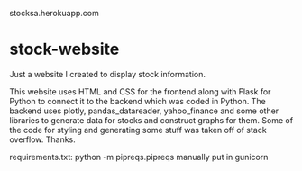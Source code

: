 stocksa.herokuapp.com

# stock-website
Just a website I created to display stock information.

This website uses HTML and CSS for the frontend along with Flask for Python to connect it to the backend which was coded in Python. The backend uses plotly, pandas_datareader, yahoo_finance and some other libraries to generate data for stocks and construct graphs for them. Some of the code for styling and generating some stuff was taken off of stack overflow. Thanks.

requirements.txt:
python -m pipreqs.pipreqs 
manually put in gunicorn
